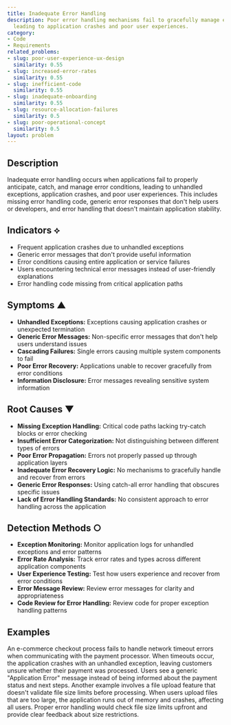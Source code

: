 ```yaml
---
title: Inadequate Error Handling
description: Poor error handling mechanisms fail to gracefully manage exceptions,
  leading to application crashes and poor user experiences.
category:
- Code
- Requirements
related_problems:
- slug: poor-user-experience-ux-design
  similarity: 0.55
- slug: increased-error-rates
  similarity: 0.55
- slug: inefficient-code
  similarity: 0.55
- slug: inadequate-onboarding
  similarity: 0.55
- slug: resource-allocation-failures
  similarity: 0.5
- slug: poor-operational-concept
  similarity: 0.5
layout: problem
---
```


## Description

Inadequate error handling occurs when applications fail to properly anticipate, catch, and manage error conditions, leading to unhandled exceptions, application crashes, and poor user experiences. This includes missing error handling code, generic error responses that don't help users or developers, and error handling that doesn't maintain application stability.

## Indicators ⟡

- Frequent application crashes due to unhandled exceptions
- Generic error messages that don't provide useful information
- Error conditions causing entire application or service failures
- Users encountering technical error messages instead of user-friendly explanations
- Error handling code missing from critical application paths

## Symptoms ▲

- **Unhandled Exceptions:** Exceptions causing application crashes or unexpected termination
- **Generic Error Messages:** Non-specific error messages that don't help users understand issues
- **Cascading Failures:** Single errors causing multiple system components to fail
- **Poor Error Recovery:** Applications unable to recover gracefully from error conditions
- **Information Disclosure:** Error messages revealing sensitive system information

## Root Causes ▼

- **Missing Exception Handling:** Critical code paths lacking try-catch blocks or error checking
- **Insufficient Error Categorization:** Not distinguishing between different types of errors
- **Poor Error Propagation:** Errors not properly passed up through application layers
- **Inadequate Error Recovery Logic:** No mechanisms to gracefully handle and recover from errors
- **Generic Error Responses:** Using catch-all error handling that obscures specific issues
- **Lack of Error Handling Standards:** No consistent approach to error handling across the application

## Detection Methods ○

- **Exception Monitoring:** Monitor application logs for unhandled exceptions and error patterns
- **Error Rate Analysis:** Track error rates and types across different application components
- **User Experience Testing:** Test how users experience and recover from error conditions
- **Error Message Review:** Review error messages for clarity and appropriateness
- **Code Review for Error Handling:** Review code for proper exception handling patterns

## Examples

An e-commerce checkout process fails to handle network timeout errors when communicating with the payment processor. When timeouts occur, the application crashes with an unhandled exception, leaving customers unsure whether their payment was processed. Users see a generic "Application Error" message instead of being informed about the payment status and next steps. Another example involves a file upload feature that doesn't validate file size limits before processing. When users upload files that are too large, the application runs out of memory and crashes, affecting all users. Proper error handling would check file size limits upfront and provide clear feedback about size restrictions.